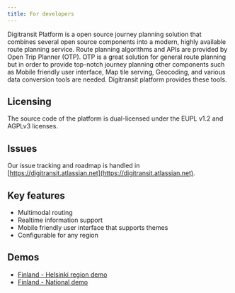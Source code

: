 ```yaml
---
title: For developers
---
```


Digitransit Platform is a open source journey planning solution that combines several open source components into a
modern, highly available route planning service. Route planning algorithms and APIs are provided by Open Trip Planner
(OTP). OTP is a great solution for general route planning but in order to provide top-notch journey planning other
components such as Mobile friendly user interface, Map tile serving, Geocoding, and various data conversion tools are
needed. Digitransit platform provides these tools.

## Licensing
The source code of the platform is dual-licensed under the EUPL v1.2 and AGPLv3 licenses.

## Issues
Our issue tracking and roadmap is handled in [https://digitransit.atlassian.net](https://digitransit.atlassian.net).

## Key features
* Multimodal routing
* Realtime information support
* Mobile friendly user interface that supports themes
* Configurable for any region

## Demos
* [Finland - Helsinki region demo](http://beta.reittiopas.fi/)
* [Finland - National demo](http://beta.digitransit.fi/)
